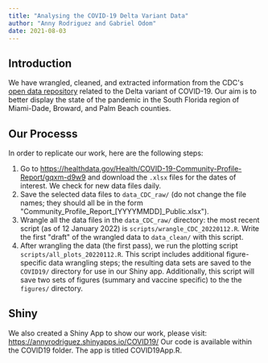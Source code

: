 ```yaml
---
title: "Analysing the COVID-19 Delta Variant Data"
author: "Anny Rodriguez and Gabriel Odom"
date: 2021-08-03
---
```

  

## Introduction
We have wrangled, cleaned, and extracted information from the CDC's [open data repository](https://healthdata.gov/Health/COVID-19-Community-Profile-Report/gqxm-d9w9) related to the Delta variant of COVID-19. Our aim is to better display the state of the pandemic in the South Florida region of Miami-Dade, Broward, and Palm Beach counties.


## Our Processs
In order to replicate our work, here are the following steps:

1. Go to <https://healthdata.gov/Health/COVID-19-Community-Profile-Report/gqxm-d9w9> and download the `.xlsx` files for the dates of interest. We check for new data files daily. 
2. Save the selected data files to `data_CDC_raw/` (do not change the file names; they should all be in the form "Community_Profile_Report_[YYYYMMDD]_Public.xlsx").
3. Wrangle all the data files in the `data_CDC_raw/` directory: the most recent script (as of 12 January 2022) is `scripts/wrangle_CDC_20220112.R`. Write the first "draft" of the wrangled data to `data_clean/` with this script.
4. After wrangling the data (the first pass), we run the plotting script `scripts/all_plots_20220112.R`. This script includes additional figure-specific data wrangling steps; the resulting data sets are saved to the `COVID19/` directory for use in our Shiny app. Additionally, this script will save two sets of figures (summary and vaccine specific) to the the `figures/` directory.


## Shiny
We also created a Shiny App to show our work, please visit: https://annyrodriguez.shinyapps.io/COVID19/ 
Our code is available within the COVID19 folder. The app is titled COVID19App.R.
